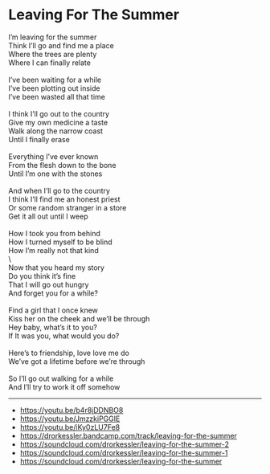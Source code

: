 # Leaving For The Summer

I’m leaving for the summer\
Think I’ll go and find me a place\
Where the trees are plenty\
Where I can finally relate\
\
I’ve been waiting for a while\
I’ve been plotting out inside\
I’ve been wasted all that time\
\
I think I’ll go out to the country\
Give my own medicine a taste\
Walk along the narrow coast\
Until I finally erase\
\
Everything I’ve ever known\
From the flesh down to the bone\
Until I’m one with the stones\
\
And when I’ll go to the country\
I think I’ll find me an honest priest\
Or some random stranger in a store\
Get it all out until I weep\
\
How I took you from behind\
How I turned myself to be blind\
How I’m really not that kind\
\        
Now that you heard my story\
Do you think it’s fine\
That I will go out hungry\
And forget you for a while?\
\
Find a girl that I once knew\
Kiss her on the cheek and we’ll be through\
Hey baby, what’s it to you?\
If It was you, what would you do?\
\
Here’s to friendship, love love me do\
We’ve got a lifetime before we’re through\
\
So I’ll go out walking for a while\
And I’ll try to work it off somehow

---
- https://youtu.be/b4r8jDDNBO8
- https://youtu.be/JmzzkiPGGlE
- https://youtu.be/iKy0zLU7Fe8
- https://drorkessler.bandcamp.com/track/leaving-for-the-summer
- https://soundcloud.com/drorkessler/leaving-for-the-summer-2
- https://soundcloud.com/drorkessler/leaving-for-the-summer-1
- https://soundcloud.com/drorkessler/leaving-for-the-summer
